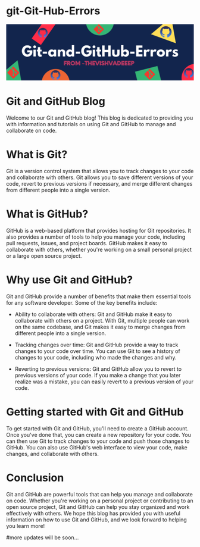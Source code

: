 # git-Git-Hub-Errors

<img align="center" alt="Coding"  src="https://raw.githubusercontent.com/vishvadeep-chauhan/Git-and-GitHub-Errors/master/Colorful%20Shapes%20Header%20Banner.png">

# Git and GitHub Blog
 Welcome to our Git and GitHub blog! This blog is dedicated to providing you with information and tutorials on using Git and GitHub to manage and collaborate on code.

# What is Git?
 Git is a version control system that allows you to track changes to your code and collaborate with others. Git allows you to save different versions of your code, revert to previous versions if necessary, and merge different changes from different people into a single version.

# What is GitHub?
  GitHub is a web-based platform that provides hosting for Git repositories. It also provides a number of tools to help you manage your code, including pull requests,     issues, and project boards. GitHub makes it easy to collaborate with others, whether you're working on a small personal project or a large open source project.

# Why use Git and GitHub?
 Git and GitHub provide a number of benefits that make them essential tools for any software developer. Some of the key benefits include:

- Ability to collaborate with others: Git and GitHub make it easy to collaborate with others on a project. With Git, multiple people can work on the same codebase, and     Git makes it easy to merge changes from different people into a single version.

- Tracking changes over time: Git and GitHub provide a way to track changes to your code over time. You can use Git to see a history of changes to your code, including     who made the changes and why.

- Reverting to previous versions: Git and GitHub allow you to revert to previous versions of your code. If you make a change that you later realize was a mistake, you     can easily revert to a previous version of your code.

# Getting started with Git and GitHub
To get started with Git and GitHub, you'll need to create a GitHub account. Once you've done that, you can create a new repository for your code. You can then use Git to track changes to your code and push those changes to GitHub. You can also use GitHub's web interface to view your code, make changes, and collaborate with others.

# Conclusion
Git and GitHub are powerful tools that can help you manage and collaborate on code. Whether you're working on a personal project or contributing to an open source project, Git and GitHub can help you stay organized and work effectively with others. We hope this blog has provided you with useful information on how to use Git and GitHub, and we look forward to helping you learn more!

#more updates will be soon...
